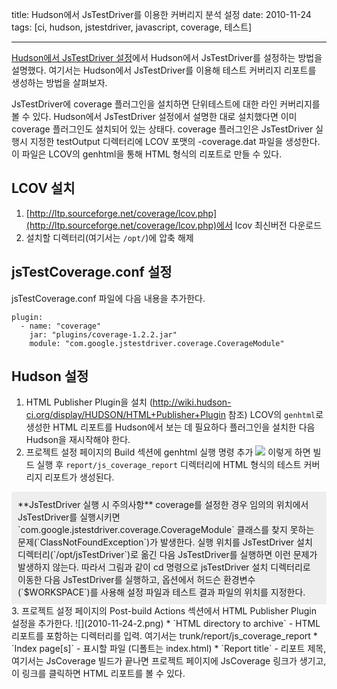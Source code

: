 title: Hudson에서 JsTestDriver를 이용한 커버리지 분석 설정
date: 2010-11-24
tags: [ci, hudson, jstestdriver, javascript, coverage, 테스트]

---
[Hudson에서 JsTestDriver 설정](/2010/11/22/hudson-jstestdriver/)에서 Hudson에서 JsTestDriver를 설정하는 방법을 설명했다. 여기서는 Hudson에서 JsTestDriver를 이용해 테스트 커버리지 리포트를 생성하는 방법을 살펴보자.
<!--more-->

JsTestDriver에 coverage 플러그인을 설치하면 단위테스트에 대한 라인 커버리지를 볼 수 있다. Hudson에서 JsTestDriver 설정에서 설명한 대로 설치했다면 이미 coverage 플러그인도 설치되어 있는 상태다. coverage 플러그인은 JsTestDriver 실행시 지정한 testOutput 디렉터리에 LCOV 포맷의 <config filename>-coverage.dat 파일을 생성한다. 이 파일은 LCOV의 genhtml을 통해 HTML 형식의 리포트로 만들 수 있다.

## LCOV 설치﻿
1. [http://ltp.sourceforge.net/coverage/lcov.php](http://ltp.sourceforge.net/coverage/lcov.php)에서 lcov 최신버전 다운로드
2. 설치할 디렉터리(여기서는 `/opt/`)에 압축 해제

## jsTestCoverage.conf 설정
jsTestCoverage.conf 파일에 다음 내용을 추가한다.
```
plugin:
  - name: "coverage"
    jar: "plugins/coverage-1.2.2.jar"
    module: "com.google.jstestdriver.coverage.CoverageModule"
```

## Hudson 설정
1. HTML Publisher Plugin을 설치
(http://wiki.hudson-ci.org/display/HUDSON/HTML+Publisher+Plugin 참조)
LCOV의 `genhtml`로 생성한 HTML 리포트를 Hudson에서 보는 데 필요하다
플러그인을 설치한 다음 Hudson을 재시작해야 한다.
2. 프로젝트 설정 페이지의 Build 섹션에 genhtml 실행 명령 추가
![](2010-11-24-1.png)
이렇게 하면 빌드 실행 후 `report/js_coverage_report` 디렉터리에 HTML 형식의 테스트 커버리지 리포트가 생성된다.
<div style="background-color:#eeeeee;padding:10px">**JsTestDriver 실행 시 주의사항**
coverage를 설정한 경우 임의의 위치에서 JsTestDriver를 실행시키면 `com.google.jstestdriver.coverage.CoverageModule` 클래스를 찾지 못하는 문제(`ClassNotFoundException`)가 발생한다. 실행 위치를 JsTestDriver 설치 디렉터리(`/opt/jsTestDriver`)로 옮긴 다음 JsTestDriver를 실행하면 이런 문제가 발생하지 않는다.
따라서 그림과 같이 cd 명령으로 jsTestDriver 설치 디렉터리로 이동한 다음 JsTestDriver를 실행하고, 옵션에서 허드슨 환경변수(`$WORKSPACE`)를 사용해 설정 파일과 테스트 결과 파일의 위치를 지정한다.
</div>
3. 프로젝트 설정 페이지의 Post-build Actions 섹션에서 HTML Publisher Plugin 설정을 추가한다.
![](2010-11-24-2.png)
  * `HTML directory to archive` - HTML 리포트를 포함하는 디렉터리를 입력. 여기서는 trunk/report/js_coverage_report
  * `Index page[s]` - 표시할 파일 (디폴트는 index.html)
  * `Report title` - 리포트 제목, 여기서는 JsCoverage
빌드가 끝나면 프로젝트 페이지에 JsCoverage 링크가 생기고, 이 링크를 클릭하면 HTML 리포트를 볼 수 있다.
